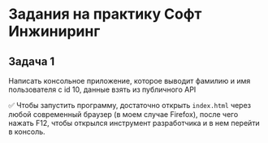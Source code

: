 # Задания на практику Софт Инжиниринг
## Задача 1
Написать консольное приложение, которое выводит фамилию и имя пользователя с id 10, данные взять из публичного API

:white_check_mark: Чтобы запустить программу, достаточно открыть ```index.html``` через любой современный браузер (в моем случае Firefox), после чего нажать F12, чтобы открылся инструмент разработчика и в нем перейти в консоль.

